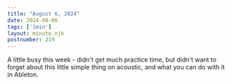 ```yaml
---
title: "August 6, 2024"
date: 2024-08-06
tags: ['1min']
layout: minute.njk
postnumber: 219
---	
```


A little busy this week - didn't get much practice time, but didn't want to forget about this little simple thing on acoustic, and what you can do with it in Ableton.